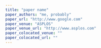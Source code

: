 ```yaml
---
title: "paper name"
paper_authors: "me, probably"
paper_url: "http://www.google.com"
paper_venue: "ASPLOS"
paper_venue_url: "http://www.asplos.com"
paper_colocated_venue: ""
paper_colocated_url: ""
---
```

